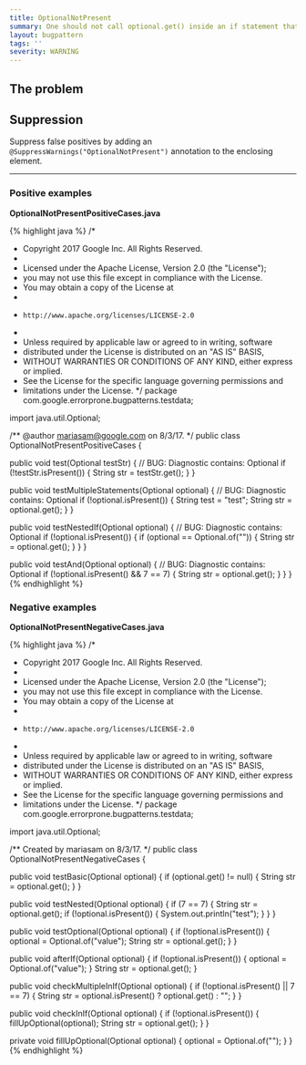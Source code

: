 ```yaml
---
title: OptionalNotPresent
summary: One should not call optional.get() inside an if statement that checks !optional.isPresent
layout: bugpattern
tags: ''
severity: WARNING
---
```


<!--
*** AUTO-GENERATED, DO NOT MODIFY ***
To make changes, edit the @BugPattern annotation or the explanation in docs/bugpattern.
-->

## The problem


## Suppression
Suppress false positives by adding an `@SuppressWarnings("OptionalNotPresent")` annotation to the enclosing element.

----------

### Positive examples
__OptionalNotPresentPositiveCases.java__

{% highlight java %}
/*
 * Copyright 2017 Google Inc. All Rights Reserved.
 *
 * Licensed under the Apache License, Version 2.0 (the "License");
 * you may not use this file except in compliance with the License.
 * You may obtain a copy of the License at
 *
 *     http://www.apache.org/licenses/LICENSE-2.0
 *
 * Unless required by applicable law or agreed to in writing, software
 * distributed under the License is distributed on an "AS IS" BASIS,
 * WITHOUT WARRANTIES OR CONDITIONS OF ANY KIND, either express or implied.
 * See the License for the specific language governing permissions and
 * limitations under the License.
 */
package com.google.errorprone.bugpatterns.testdata;

import java.util.Optional;

/** @author mariasam@google.com on 8/3/17. */
public class OptionalNotPresentPositiveCases {

  public void test(Optional<String> testStr) {
    // BUG: Diagnostic contains: Optional
    if (!testStr.isPresent()) {
      String str = testStr.get();
    }
  }

  public void testMultipleStatements(Optional<String> optional) {
    // BUG: Diagnostic contains: Optional
    if (!optional.isPresent()) {
      String test = "test";
      String str = optional.get();
    }
  }

  public void testNestedIf(Optional<String> optional) {
    // BUG: Diagnostic contains: Optional
    if (!optional.isPresent()) {
      if (optional == Optional.of("")) {
        String str = optional.get();
      }
    }
  }

  public void testAnd(Optional<String> optional) {
    // BUG: Diagnostic contains: Optional
    if (!optional.isPresent() && 7 == 7) {
      String str = optional.get();
    }
  }
}
{% endhighlight %}

### Negative examples
__OptionalNotPresentNegativeCases.java__

{% highlight java %}
/*
 * Copyright 2017 Google Inc. All Rights Reserved.
 *
 * Licensed under the Apache License, Version 2.0 (the "License");
 * you may not use this file except in compliance with the License.
 * You may obtain a copy of the License at
 *
 *     http://www.apache.org/licenses/LICENSE-2.0
 *
 * Unless required by applicable law or agreed to in writing, software
 * distributed under the License is distributed on an "AS IS" BASIS,
 * WITHOUT WARRANTIES OR CONDITIONS OF ANY KIND, either express or implied.
 * See the License for the specific language governing permissions and
 * limitations under the License.
 */
package com.google.errorprone.bugpatterns.testdata;

import java.util.Optional;

/** Created by mariasam on 8/3/17. */
public class OptionalNotPresentNegativeCases {

  public void testBasic(Optional<String> optional) {
    if (optional.get() != null) {
      String str = optional.get();
    }
  }

  public void testNested(Optional<String> optional) {
    if (7 == 7) {
      String str = optional.get();
      if (!optional.isPresent()) {
        System.out.println("test");
      }
    }
  }

  public void testOptional(Optional<String> optional) {
    if (!optional.isPresent()) {
      optional = Optional.of("value");
      String str = optional.get();
    }
  }

  public void afterIf(Optional<String> optional) {
    if (!optional.isPresent()) {
      optional = Optional.of("value");
    }
    String str = optional.get();
  }

  public void checkMultipleInIf(Optional<String> optional) {
    if (!optional.isPresent() || 7 == 7) {
      String str = optional.isPresent() ? optional.get() : "";
    }
  }

  public void checkInIf(Optional<String> optional) {
    if (!optional.isPresent()) {
      fillUpOptional(optional);
      String str = optional.get();
    }
  }

  private void fillUpOptional(Optional<String> optional) {
    optional = Optional.of("");
  }
}
{% endhighlight %}

